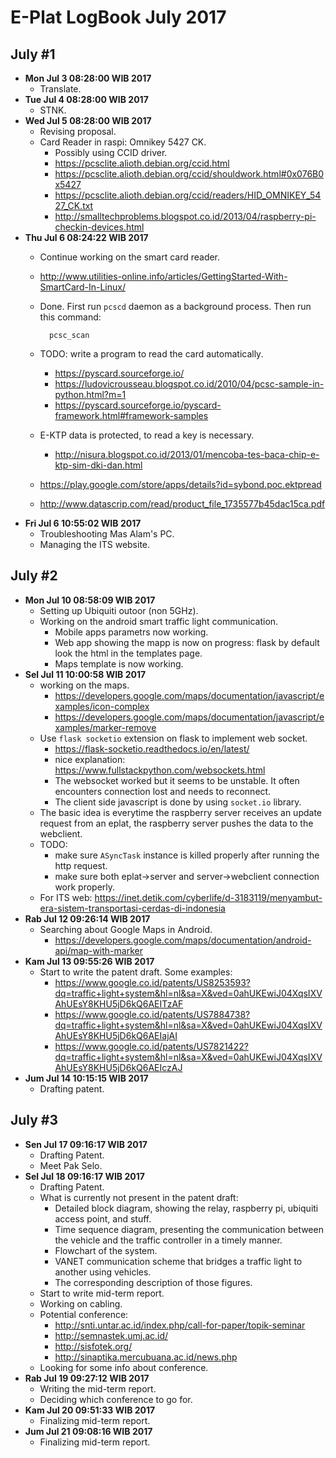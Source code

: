E-Plat LogBook July 2017
=======================

July #1
-------
- **Mon Jul  3 08:28:00 WIB 2017**
	- Translate.
- **Tue Jul  4 08:28:00 WIB 2017**
	- STNK.
- **Wed Jul  5 08:28:00 WIB 2017**
	- Revising proposal.
	- Card Reader in raspi: Omnikey 5427 CK.
		- Possibly using CCID driver.
		- https://pcsclite.alioth.debian.org/ccid.html
		- https://pcsclite.alioth.debian.org/ccid/shouldwork.html#0x076B0x5427
		- https://pcsclite.alioth.debian.org/ccid/readers/HID_OMNIKEY_5427_CK.txt
		- http://smalltechproblems.blogspot.co.id/2013/04/raspberry-pi-checkin-devices.html
- **Thu Jul  6 08:24:22 WIB 2017**
	- Continue working on the smart card reader.
	- http://www.utilities-online.info/articles/GettingStarted-With-SmartCard-In-Linux/
	- Done. First run `pcscd` daemon as a background process. Then run this command:

			pcsc_scan

	- TODO: write a program to read the card automatically.
		- https://pyscard.sourceforge.io/
		- https://ludovicrousseau.blogspot.co.id/2010/04/pcsc-sample-in-python.html?m=1
		- https://pyscard.sourceforge.io/pyscard-framework.html#framework-samples
	- E-KTP data is protected, to read a key is necessary.
		- http://nisura.blogspot.co.id/2013/01/mencoba-tes-baca-chip-e-ktp-sim-dki-dan.html
	- https://play.google.com/store/apps/details?id=sybond.poc.ektpread
	- http://www.datascrip.com/read/product_file_1735577b45dac15ca.pdf
- **Fri Jul  6 10:55:02 WIB 2017**
	- Troubleshooting Mas Alam's PC.
	- Managing the ITS website.

July #2
-------
- **Mon Jul 10 08:58:09 WIB 2017**
	- Setting up Ubiquiti outoor (non 5GHz).
	- Working on the android smart traffic light communication.
		- Mobile apps parametrs now working.
		- Web app showing the mapp is now on progress: flask by default look the html in the templates page.
		- Maps template is now working.
- **Sel Jul 11 10:00:58 WIB 2017**
	- working on the maps.
		- https://developers.google.com/maps/documentation/javascript/examples/icon-complex
		- https://developers.google.com/maps/documentation/javascript/examples/marker-remove
	- Use `flask socketio` extension on flask to implement web socket.
		- https://flask-socketio.readthedocs.io/en/latest/
		- nice explanation: https://www.fullstackpython.com/websockets.html
		- The websocket worked but it seems to be unstable. It often encounters connection lost and needs to reconnect.
		- The client side javascript is done by using `socket.io` library.
	- The basic idea is everytime the raspberry server receives an update request from an eplat, the raspberry server pushes the data to the webclient.
	- TODO:
		- make sure `ASyncTask` instance is killed properly after running the http request.
		- make sure both eplat->server and server->webclient connection work properly.
	- For ITS web: https://inet.detik.com/cyberlife/d-3183119/menyambut-era-sistem-transportasi-cerdas-di-indonesia
- **Rab Jul 12 09:26:14 WIB 2017**
	- Searching about Google Maps in Android.
		- https://developers.google.com/maps/documentation/android-api/map-with-marker
- **Kam Jul 13 09:55:26 WIB 2017**
	- Start to write the patent draft. Some examples:
		- https://www.google.co.id/patents/US8253593?dq=traffic+light+system&hl=nl&sa=X&ved=0ahUKEwiJ04XqsIXVAhUEsY8KHU5jD6kQ6AEITzAF
		- https://www.google.co.id/patents/US7884738?dq=traffic+light+system&hl=nl&sa=X&ved=0ahUKEwiJ04XqsIXVAhUEsY8KHU5jD6kQ6AEIajAI
		- https://www.google.co.id/patents/US7821422?dq=traffic+light+system&hl=nl&sa=X&ved=0ahUKEwiJ04XqsIXVAhUEsY8KHU5jD6kQ6AEIczAJ
- **Jum Jul 14 10:15:15 WIB 2017**
	- Drafting patent.

July #3
------
- **Sen Jul 17 09:16:17 WIB 2017**
	- Drafting Patent.
	- Meet Pak Selo.
- **Sel Jul 18 09:16:17 WIB 2017**
	- Drafting Patent.
	- What is currently not present in the patent draft:
		- Detailed block diagram, showing the relay, raspberry pi, ubiquiti access point, and stuff.
		- Time sequence diagram, presenting the communication between the vehicle and the traffic controller in a timely manner.
		- Flowchart of the system.
		- VANET communication scheme that bridges a traffic light to another using vehicles.
		- The corresponding description of those figures.
	- Start to write mid-term report.
	- Working on cabling.
	- Potential conference:
		- http://snti.untar.ac.id/index.php/call-for-paper/topik-seminar
		- http://semnastek.umj.ac.id/
		- http://sisfotek.org/
		- http://sinaptika.mercubuana.ac.id/news.php
	- Looking for some info about conference.
- **Rab Jul 19 09:27:12 WIB 2017**
	- Writing the mid-term report.
	- Deciding which conference to go for.
- **Kam Jul 20 09:51:33 WIB 2017**
	- Finalizing mid-term report.
- **Jum Jul 21 09:08:16 WIB 2017**
	- Finalizing mid-term report.
